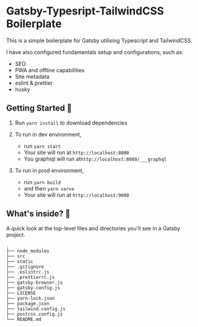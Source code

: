 # Gatsby-Typesript-TailwindCSS Boilerplate

This is a simple boilerplate for Gatsby utilising Typescript and TailwindCSS.

I have also configured fundamentals setup and configurations, such as:

- SEO
- PWA and offline capabilities
- Site metadata
- eslint & prettier
- husky

## Getting Started 🚀

1. Run `yarn install` to download dependencies
2. To run in dev environment,

   - run `yarn start`
   - Your site will run at `http://localhost:8000`
   - You graphiql will run at`http://localhost:8000/___graphql`

3. To run in prod environment,
   - run `yarn build`
   - and then `yarn serve`
   - Your site will run at `http://localhost:9000`

## What's inside? 🧐

A quick look at the top-level files and directories you'll see in a Gatsby project.

    .
    ├── node_modules
    ├── src
    ├── static
    ├── .gitignore
    ├── .eslintrc.js
    ├── .prettierrc.js
    ├── gatsby-browser.js
    ├── gatsby-config.js
    ├── LICENSE
    ├── yarn-lock.json
    ├── package.json
    ├── tailwind.config.js
    ├── postcss.config.js
    └── README.md
